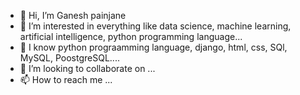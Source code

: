 - 👋 Hi, I’m Ganesh painjane
- 👀 I’m interested in everything like data science, machine learning, artificial intelligence, python programming language...
- 🌱 I know python prograamming language, django, html, css, SQl, MySQL, PoostgreSQL....
- 💞️ I’m looking to collaborate on ...
- 📫 How to reach me ...

<!---
Ganeshpainjane007/Ganeshpainjane007 is a ✨ special ✨ repository because its `README.md` (this file) appears on your GitHub profile.
You can click the Preview link to take a look at your changes.
--->
